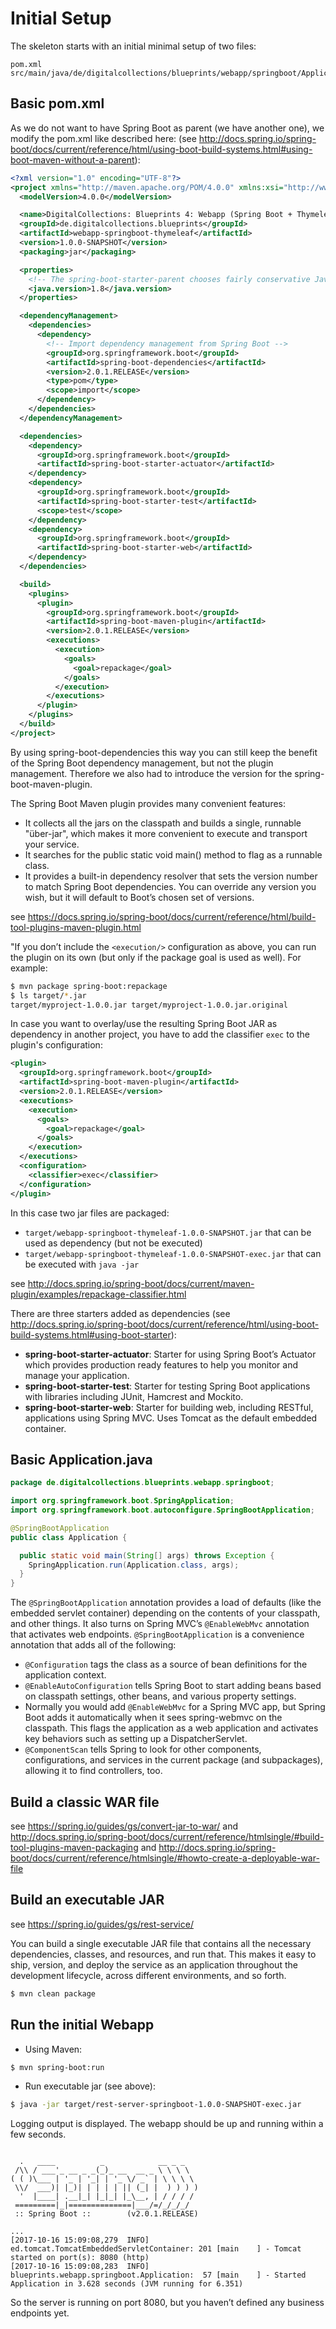 # Initial Setup

The skeleton starts with an initial minimal setup of two files:

```
pom.xml
src/main/java/de/digitalcollections/blueprints/webapp/springboot/Application.java
```

## Basic pom.xml

As we do not want to have Spring Boot as parent (we have another one), we modify the pom.xml like described here: (see <http://docs.spring.io/spring-boot/docs/current/reference/html/using-boot-build-systems.html#using-boot-maven-without-a-parent>):

```xml
<?xml version="1.0" encoding="UTF-8"?>
<project xmlns="http://maven.apache.org/POM/4.0.0" xmlns:xsi="http://www.w3.org/2001/XMLSchema-instance" xsi:schemaLocation="http://maven.apache.org/POM/4.0.0 http://maven.apache.org/xsd/maven-4.0.0.xsd">
  <modelVersion>4.0.0</modelVersion>

  <name>DigitalCollections: Blueprints 4: Webapp (Spring Boot + Thymeleaf)</name>
  <groupId>de.digitalcollections.blueprints</groupId>
  <artifactId>webapp-springboot-thymeleaf</artifactId>
  <version>1.0.0-SNAPSHOT</version>
  <packaging>jar</packaging>

  <properties>
    <!-- The spring-boot-starter-parent chooses fairly conservative Java compatibility. If you want to follow our recommendation and use a later Java version you can add a java.version property -->
    <java.version>1.8</java.version>
  </properties>

  <dependencyManagement>
    <dependencies>
      <dependency>
        <!-- Import dependency management from Spring Boot -->
        <groupId>org.springframework.boot</groupId>
        <artifactId>spring-boot-dependencies</artifactId>
        <version>2.0.1.RELEASE</version>
        <type>pom</type>
        <scope>import</scope>
      </dependency>
    </dependencies>
  </dependencyManagement>

  <dependencies>
    <dependency>
      <groupId>org.springframework.boot</groupId>
      <artifactId>spring-boot-starter-actuator</artifactId>
    </dependency>
    <dependency>
      <groupId>org.springframework.boot</groupId>
      <artifactId>spring-boot-starter-test</artifactId>
      <scope>test</scope>
    </dependency>
    <dependency>
      <groupId>org.springframework.boot</groupId>
      <artifactId>spring-boot-starter-web</artifactId>
    </dependency>
  </dependencies>

  <build>
    <plugins>
      <plugin>
        <groupId>org.springframework.boot</groupId>
        <artifactId>spring-boot-maven-plugin</artifactId>
        <version>2.0.1.RELEASE</version>
        <executions>
          <execution>
            <goals>
              <goal>repackage</goal>
            </goals>
          </execution>
        </executions>
      </plugin>
    </plugins>
  </build>
</project>
```
By using spring-boot-dependencies this way you can still keep the benefit of the Spring Boot dependency management, but not the plugin management. Therefore we also had to introduce the version for the spring-boot-maven-plugin.

The Spring Boot Maven plugin provides many convenient features:

- It collects all the jars on the classpath and builds a single, runnable "über-jar", which makes it more convenient to execute and transport your service.
- It searches for the public static void main() method to flag as a runnable class.
- It provides a built-in dependency resolver that sets the version number to match Spring Boot dependencies. You can override any version you wish, but it will default to Boot’s chosen set of versions.

see <https://docs.spring.io/spring-boot/docs/current/reference/html/build-tool-plugins-maven-plugin.html>

"If you don’t include the `<execution/>` configuration as above, you can run the plugin on its own (but only if the package goal is used as well). For example:

```sh
$ mvn package spring-boot:repackage
$ ls target/*.jar
target/myproject-1.0.0.jar target/myproject-1.0.0.jar.original
```

In case you want to overlay/use the resulting Spring Boot JAR as dependency in another project, you have to add the classifier `exec` to the plugin's configuration:

```xml
<plugin>
  <groupId>org.springframework.boot</groupId>
  <artifactId>spring-boot-maven-plugin</artifactId>
  <version>2.0.1.RELEASE</version>
  <executions>
    <execution>
      <goals>
        <goal>repackage</goal>
      </goals>
    </execution>
  </executions>
  <configuration>
    <classifier>exec</classifier>
  </configuration>
</plugin>
```

In this case two jar files are packaged:

- `target/webapp-springboot-thymeleaf-1.0.0-SNAPSHOT.jar` that can be used as dependency (but not be executed)
- `target/webapp-springboot-thymeleaf-1.0.0-SNAPSHOT-exec.jar` that can be executed with `java -jar`

see <http://docs.spring.io/spring-boot/docs/current/maven-plugin/examples/repackage-classifier.html>

There are three starters added as dependencies (see <http://docs.spring.io/spring-boot/docs/current/reference/html/using-boot-build-systems.html#using-boot-starter>):

- **spring-boot-starter-actuator**: Starter for using Spring Boot’s Actuator which provides production ready features to help you monitor and manage your application.
- **spring-boot-starter-test**: Starter for testing Spring Boot applications with libraries including JUnit, Hamcrest and Mockito.
- **spring-boot-starter-web**: Starter for building web, including RESTful, applications using Spring MVC. Uses Tomcat as the default embedded container.

## Basic Application.java

```java
package de.digitalcollections.blueprints.webapp.springboot;

import org.springframework.boot.SpringApplication;
import org.springframework.boot.autoconfigure.SpringBootApplication;

@SpringBootApplication
public class Application {

  public static void main(String[] args) throws Exception {
    SpringApplication.run(Application.class, args);
  }
}
```

The `@SpringBootApplication` annotation provides a load of defaults (like the embedded servlet container) depending on the contents of your classpath, and other things. It also turns on Spring MVC’s `@EnableWebMvc` annotation that activates web endpoints. `@SpringBootApplication` is a convenience annotation that adds all of the following:

 - `@Configuration` tags the class as a source of bean definitions for the application context.
 - `@EnableAutoConfiguration` tells Spring Boot to start adding beans based on classpath settings, other beans, and various property settings.
 - Normally you would add `@EnableWebMvc` for a Spring MVC app, but Spring Boot adds it automatically when it sees spring-webmvc on the classpath. This flags the application as a web application and activates key behaviors such as setting up a DispatcherServlet.
 - `@ComponentScan` tells Spring to look for other components, configurations, and services in the current package (and subpackages), allowing it to find controllers, too.

## Build a classic WAR file

see <https://spring.io/guides/gs/convert-jar-to-war/> and <http://docs.spring.io/spring-boot/docs/current/reference/htmlsingle/#build-tool-plugins-maven-packaging> and <http://docs.spring.io/spring-boot/docs/current/reference/htmlsingle/#howto-create-a-deployable-war-file>

## Build an executable JAR

see <https://spring.io/guides/gs/rest-service/>

You can build a single executable JAR file that contains all the necessary dependencies, classes, and resources, and run that. This makes it easy to ship, version, and deploy the service as an application throughout the development lifecycle, across different environments, and so forth.

```sh
$ mvn clean package
```

## Run the initial Webapp

- Using Maven:

```sh
$ mvn spring-boot:run
```

- Run executable jar (see above):

```sh
$ java -jar target/rest-server-springboot-1.0.0-SNAPSHOT-exec.jar
```

Logging output is displayed. The webapp should be up and running within a few seconds.

```

  .   ____          _            __ _ _
 /\\ / ___'_ __ _ _(_)_ __  __ _ \ \ \ \
( ( )\___ | '_ | '_| | '_ \/ _` | \ \ \ \
 \\/  ___)| |_)| | | | | || (_| |  ) ) ) )
  '  |____| .__|_| |_|_| |_\__, | / / / /
 =========|_|==============|___/=/_/_/_/
 :: Spring Boot ::        (v2.0.1.RELEASE)

...
[2017-10-16 15:09:08,279  INFO] ed.tomcat.TomcatEmbeddedServletContainer: 201 [main    ] - Tomcat started on port(s): 8080 (http)
[2017-10-16 15:09:08,283  INFO] blueprints.webapp.springboot.Application:  57 [main    ] - Started Application in 3.628 seconds (JVM running for 6.351)
```

So the server is running on port 8080, but you haven’t defined any business endpoints yet.
